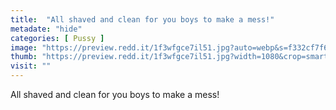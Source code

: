 ```yaml
---
title:  "All shaved and clean for you boys to make a mess!"
metadate: "hide"
categories: [ Pussy ]
image: "https://preview.redd.it/1f3wfgce7il51.jpg?auto=webp&s=f332cf7f6d851d646da3fb6864d3c1f7c90d1936"
thumb: "https://preview.redd.it/1f3wfgce7il51.jpg?width=1080&crop=smart&auto=webp&s=803835992755e628c554e9823f07c87967be7cfa"
visit: ""
---
```

All shaved and clean for you boys to make a mess!
